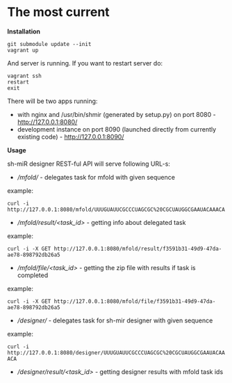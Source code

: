 The most current
================

**Installation**

```
git submodule update --init
vagrant up
```

And server is running. If you want to restart server do:
```
vagrant ssh
restart
exit
```

There will be two apps running:
- with nginx and /usr/bin/shmir (generated by setup.py) on port 8080 - http://127.0.0.1:8080/
- development instance on port 8090 (launched directly from currently existing code) - http://127.0.0.1:8090/

**Usage**

sh-miR designer REST-ful API will serve following URL-s:

- */mfold/* - delegates task for mfold with given sequence

example:

```curl -i http://127.0.0.1:8080/mfold/UUUGUAUUCGCCCUAGCGC%20CGCUAUGGCGAAUACAAACA```

- */mfold/result/<task_id>* - getting info about delegated task

example:

```curl -i -X GET http://127.0.0.1:8080/mfold/result/f3591b31-49d9-47da-ae78-898792db26a5```

- */mfold/file/<task_id>* - getting the zip file with results if task is completed

example:

```curl -i -X GET http://127.0.0.1:8080/mfold/file/f3591b31-49d9-47da-ae78-898792db26a5```

- */designer/* - delegates task for sh-mir designer with given sequence

example:

```curl -i http://127.0.0.1:8080/designer/UUUGUAUUCGCCCUAGCGC%20CGCUAUGGCGAAUACAAACA```

- */designer/result/<task_id>* - getting designer results with mfold task ids
